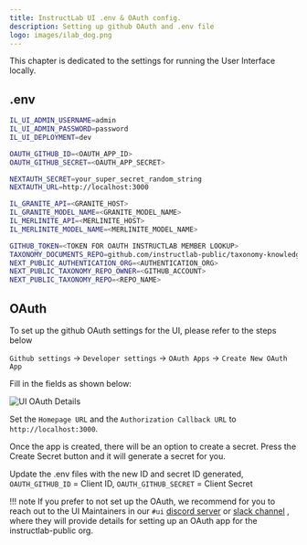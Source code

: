 ```yaml
---
title: InstructLab UI .env & OAuth config.
description: Setting up github OAuth and .env file
logo: images/ilab_dog.png
---
```


This chapter is dedicated to the settings for running the User Interface locally.

## .env

```bash
IL_UI_ADMIN_USERNAME=admin
IL_UI_ADMIN_PASSWORD=password
IL_UI_DEPLOYMENT=dev

OAUTH_GITHUB_ID=<OAUTH_APP_ID>
OAUTH_GITHUB_SECRET=<OAUTH_APP_SECRET>

NEXTAUTH_SECRET=your_super_secret_random_string
NEXTAUTH_URL=http://localhost:3000

IL_GRANITE_API=<GRANITE_HOST>
IL_GRANITE_MODEL_NAME=<GRANITE_MODEL_NAME>
IL_MERLINITE_API=<MERLINITE_HOST>
IL_MERLINITE_MODEL_NAME=<MERLINITE_MODEL_NAME>

GITHUB_TOKEN=<TOKEN FOR OAUTH INSTRUCTLAB MEMBER LOOKUP>
TAXONOMY_DOCUMENTS_REPO=github.com/instructlab-public/taxonomy-knowledge-docs
NEXT_PUBLIC_AUTHENTICATION_ORG=<AUTHENTICATION_ORG>
NEXT_PUBLIC_TAXONOMY_REPO_OWNER=<GITHUB_ACCOUNT>
NEXT_PUBLIC_TAXONOMY_REPO=<REPO_NAME>
```

## OAuth 

To set up the github OAuth settings for the UI, please refer to the steps below

`Github settings` -> `Developer settings` -> `OAuth Apps` -> `Create New OAuth App` 

Fill in the fields as shown below:

![UI OAuth Details](../images/user-interface/ui_oauth_details.png)

Set the `Homepage URL` and the `Authorization Callback URL` to `http://localhost:3000`.

Once the app is created, there will be an option to create a secret. Press the Create Secret button and it will generate a secret for you.

Update the .env files with the new ID and secret ID generated, `OAUTH_GITHUB_ID` = Client ID, `OAUTH_GITHUB_SECRET` = Client Secret

!!! note 
    If you prefer to not set up the OAuth, we recommend for you to reach out to the UI Maintainers in our `#ui` [discord server](https://instructlab.ai/discord) or [slack channel](https://join.slack.com/t/instruct-lab/shared_invite/zt-2kieyqiz9-zhXSxGnXk6uL_f3hVbD53g) , where they will provide details for setting up an OAuth app for the instructlab-public org.
